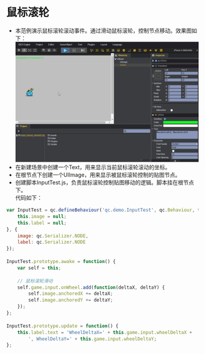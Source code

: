 # 鼠标滚轮

* 本范例演示鼠标滚轮滚动事件。通过滑动鼠标滚轮，控制节点移动。效果图如下：<br>
![](images\UI.gif)
* 在新建场景中创建一个Text，用来显示当前鼠标滚轮滚动的坐标。
* 在根节点下创建一个UIImage，用来显示被鼠标滚轮控制的贴图节点。
* 创建脚本InputTest.js，负责鼠标滚轮控制贴图移动的逻辑。脚本挂在根节点下。<br>
代码如下：<br>

```javascript
var InputTest = qc.defineBehaviour('qc.demo.InputTest', qc.Behaviour, function() {
    this.image = null;
    this.label = null;
}, {
    image: qc.Serializer.NODE,
    label: qc.Serializer.NODE
});

InputTest.prototype.awake = function() {
    var self = this;
	
	// 鼠标滚轮滑动
    self.game.input.onWheel.add(function(deltaX, deltaY) {
        self.image.anchoredX += deltaX;
        self.image.anchoredY += deltaY;
    });
};

InputTest.prototype.update = function() {
    this.label.text = 'WheelDeltaX=' + this.game.input.wheelDeltaX +
        ', WheelDeltaY=' + this.game.input.wheelDeltaY;
};
```
